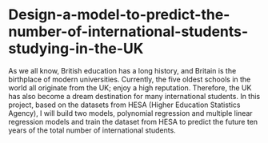 # Design-a-model-to-predict-the-number-of-international-students-studying-in-the-UK

As we all know, British education has a long history, and Britain is the birthplace of modern universities. Currently, the
five oldest schools in the world all originate from the UK; enjoy a high reputation. Therefore, the UK has also become a dream
destination for many international students. In this project, based on the datasets from HESA (Higher Education Statistics
Agency), I will build two models, polynomial regression and multiple linear regression models and train the dataset from HESA
to predict the future ten years of the total number of international students.
